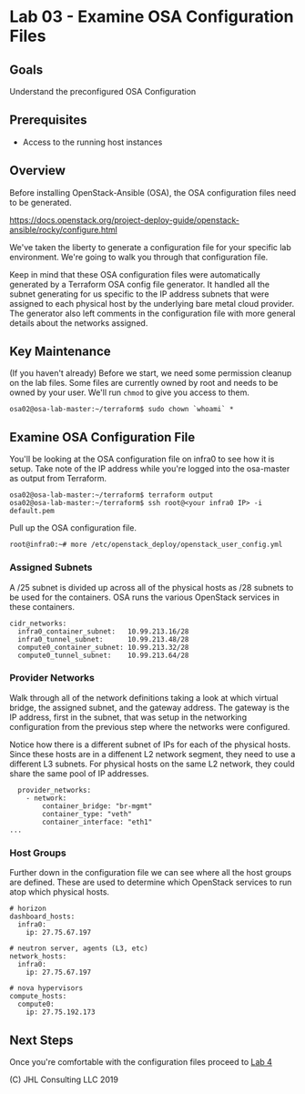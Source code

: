 # Lab 03 - Examine OSA Configuration Files

## Goals

Understand the preconfigured OSA Configuration

## Prerequisites

* Access to the running host instances

## Overview

Before installing OpenStack-Ansible (OSA), the OSA configuration files need to be generated. 

https://docs.openstack.org/project-deploy-guide/openstack-ansible/rocky/configure.html

We've taken the liberty to generate a configuration file for your specific lab environment. We're going to walk you through that configuration file.

Keep in mind that these OSA configuration files were automatically generated by a Terraform OSA config file generator. It handled all the subnet generating for us specific to the IP address subnets that were assigned to each physical host by the underlying bare metal cloud provider. The generator also left comments in the configuration file with more general details about the networks assigned.

## Key Maintenance

(If you haven't already)
Before we start, we need some permission cleanup on the lab files. Some files are currently owned by root and needs to be owned by your user. We'll run ```chmod``` to give you access to them.

```
osa02@osa-lab-master:~/terraform$ sudo chown `whoami` *
```

## Examine OSA Configuration File

You'll be looking at the OSA configuration file on infra0 to see how it is setup. Take note of the IP address while you're logged into the osa-master as output from Terraform.

```
osa02@osa-lab-master:~/terraform$ terraform output
osa02@osa-lab-master:~/terraform$ ssh root@<your infra0 IP> -i default.pem
```

Pull up the OSA configuration file.

```
root@infra0:~# more /etc/openstack_deploy/openstack_user_config.yml
```

### Assigned Subnets

A /25 subnet is divided up across all of the physical hosts as /28 subnets to be used for the containers. OSA runs the various OpenStack services in these containers.

```
cidr_networks:
  infra0_container_subnet:   10.99.213.16/28
  infra0_tunnel_subnet:      10.99.213.48/28
  compute0_container_subnet: 10.99.213.32/28
  compute0_tunnel_subnet:    10.99.213.64/28
```

### Provider Networks

Walk through all of the network definitions taking a look at which virtual bridge, the assigned subnet, and the gateway address. The gateway is the IP address, first in the subnet, that was setup in the networking configuration from the previous step where the networks were configured.

Notice how there is a different subnet of IPs for each of the physical hosts. Since these hosts are in a diffenent L2 network segment, they need to use a different L3 subnets. For physical hosts on the same L2 network, they could share the same pool of IP addresses.

```
  provider_networks:
    - network:
        container_bridge: "br-mgmt"
        container_type: "veth"
        container_interface: "eth1"
...
```

### Host Groups

Further down in the configuration file we can see where all the host groups are defined. These are used to determine which OpenStack services to run atop which physical hosts.


```
# horizon
dashboard_hosts:
  infra0:
    ip: 27.75.67.197

# neutron server, agents (L3, etc)
network_hosts:
  infra0:
    ip: 27.75.67.197

# nova hypervisors
compute_hosts:
  compute0:
    ip: 27.75.192.173
```



## Next Steps

Once you're comfortable with the configuration files proceed to [Lab 4](Lab04.md)

(C) JHL Consulting LLC 2019
